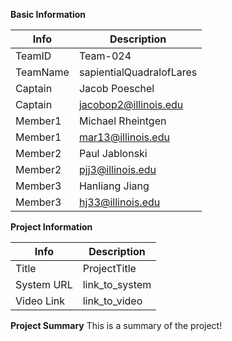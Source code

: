 **Basic Information**

| Info	| Description |
|--------|------------|
|TeamID |	Team-024 |
|TeamName |	sapientialQuadralofLares |
|Captain | Jacob Poeschel |
|Captain |	jacobop2@illinois.edu |
|Member1 |	Michael Rheintgen |
|Member1 |	mar13@illinois.edu |
|Member2 |	Paul Jablonski |
|Member2 |	pjj3@illinois.edu |
|Member3 |	Hanliang Jiang |
|Member3 |	hj33@illinois.edu |

**Project Information**

| Info	| Description |
|-------|-------------|
| Title |	ProjectTitle |
| System URL |	link_to_system |
| Video Link |	link_to_video |

**Project Summary**
This is a summary of the project!
